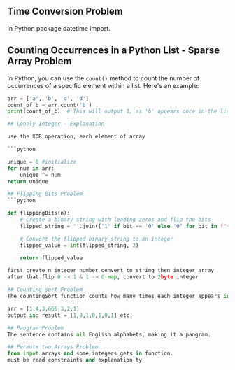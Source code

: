 ## Time Conversion Problem 

In Python package datetime import. 


## Counting Occurrences in a Python List - Sparse Array Problem

In Python, you can use the `count()` method to count the number of occurrences of a specific element within a list. Here's an example:

```python
arr = ['a', 'b', 'c', 'd']
count_of_b = arr.count('b')
print(count_of_b)  # This will output 1, as 'b' appears once in the list 'arr'.

## Lonely Integer - Explanation

use the XOR operation, each element of array 

```python

unique = 0 #initialize
for num in arr:
	unique ^= num
return unique

## Flipping Bits Problem
```python

def flippingBits(n):
    # Create a binary string with leading zeros and flip the bits
    flipped_string = ''.join(['1' if bit == '0' else '0' for bit in f"{n:032b}"])

    # Convert the flipped binary string to an integer
    flipped_value = int(flipped_string, 2)

    return flipped_value

first create n integer number convert to string then integer array
after that flip 0 -> 1 & 1 -> 0 map, convert to 2byte integer

## Counting sort Problem
The countingSort function counts how many times each integer appears in the given array.

arr = [1,4,3,666,3,2,1] 
output is: result = [1,0,1,0,1,0,1] etc.

## Pangram Problem
The sentence contains all English alphabets, making it a pangram.

## Permute two Arrays Problem
from input arrays and some integers gets in function. 
must be read constraints and explanation ty
